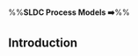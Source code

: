 <link rel="stylesheet" href="{{baseUrl}}/css/textbook.css">

<div class="website-content">

%%**SLDC Process Models :arrow_right:**%%

## Introduction

<div id="main">

<include src="what/embed.md" />
<include src="sequentialModels/embed.md" />
<include src="iterativeModels/embed.md" />
<include src="agileModels/embed.md" />

</div>

</div>
